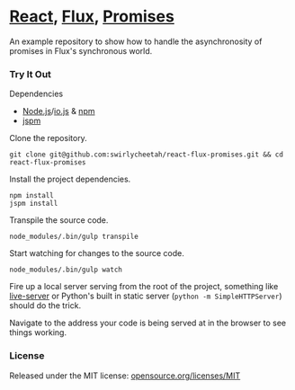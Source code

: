 # [React](https://facebook.github.io/react/), [Flux](https://facebook.github.io/flux/), [Promises](http://www.html5rocks.com/en/tutorials/es6/promises/)

An example repository to show how to handle the asynchronosity of promises in Flux's synchronous world.

### Try It Out

Dependencies

* [Node.js](https://nodejs.org/)/[io.js](https://iojs.org/en/index.html) & [npm](https://www.npmjs.com/)
* [jspm](http://jspm.io/)

Clone the repository.

```
git clone git@github.com:swirlycheetah/react-flux-promises.git && cd react-flux-promises
```

Install the project dependencies.

```
npm install
jspm install
```

Transpile the source code.

```
node_modules/.bin/gulp transpile
```

Start watching for changes to the source code.

```
node_modules/.bin/gulp watch
```

Fire up a local server serving from the root of the project, something like [live-server](https://www.npmjs.com/package/live-server) or Python's built in static server (`python -m SimpleHTTPServer`) should do the trick.

Navigate to the address your code is being served at in the browser to see things working.

### License

Released under the MIT license: [opensource.org/licenses/MIT](http://opensource.org/licenses/MIT)
